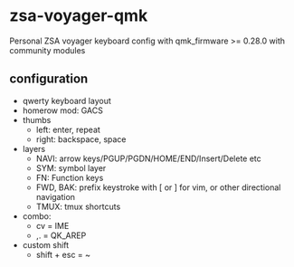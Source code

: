 # zsa-voyager-qmk

Personal ZSA voyager keyboard config with qmk_firmware >= 0.28.0 with community modules

## configuration
* qwerty keyboard layout
* homerow mod: GACS
* thumbs
    * left: enter, repeat
    * right: backspace, space
* layers
    * NAVI: arrow keys/PGUP/PGDN/HOME/END/Insert/Delete etc
    * SYM: symbol layer
    * FN: Function keys
    * FWD, BAK: prefix keystroke with [ or ] for vim, or other directional navigation
    * TMUX: tmux shortcuts
* combo:
    * cv = IME
    * ,. = QK_AREP
* custom shift
    * shift + esc = ~
